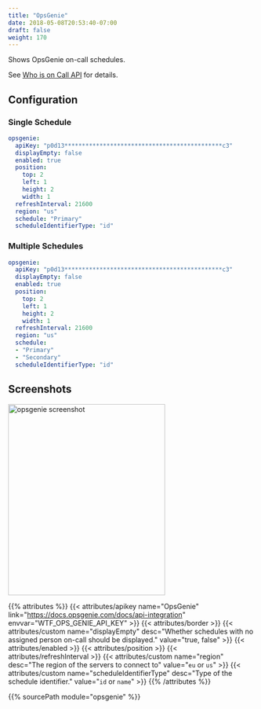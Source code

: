 ```yaml
---
title: "OpsGenie"
date: 2018-05-08T20:53:40-07:00
draft: false
weight: 170
---
```


Shows OpsGenie on-call schedules.

See <a href="https://docs.opsgenie.com/docs/who-is-on-call-api">Who is on Call API</a> for details. 

## Configuration

### Single Schedule

```yaml
opsgenie:
  apiKey: "p0d13*********************************************c3"
  displayEmpty: false
  enabled: true
  position:
    top: 2
    left: 1
    height: 2
    width: 1
  refreshInterval: 21600
  region: "us"
  schedule: "Primary"
  scheduleIdentifierType: "id"
```

### Multiple Schedules

```yaml
opsgenie:
  apiKey: "p0d13*********************************************c3"
  displayEmpty: false
  enabled: true
  position:
    top: 2
    left: 1
    height: 2
    width: 1
  refreshInterval: 21600
  region: "us"
  schedule:
  - "Primary"
  - "Secondary"
  scheduleIdentifierType: "id"
```

## Screenshots

<img class="screenshot" src="/imgs/modules/opsgenie.png" width="320" height="389" alt="opsgenie screenshot" />

{{% attributes %}}
  {{< attributes/apikey name="OpsGenie" link="https://docs.opsgenie.com/docs/api-integration" envvar="WTF_OPS_GENIE_API_KEY" >}}
  {{< attributes/border >}}
  {{< attributes/custom name="displayEmpty" desc="Whether schedules with no assigned person on-call should be displayed." value="true, false" >}}
  {{< attributes/enabled >}}
  {{< attributes/position >}}
  {{< attributes/refreshInterval >}}
  {{< attributes/custom name="region" desc="The region of the servers to connect to" value="`eu` or `us`" >}}
  {{< attributes/custom name="scheduleIdentifierType" desc="Type of the schedule identifier." value="`id` or `name`" >}}
{{% /attributes %}}

{{% sourcePath module="opsgenie" %}}